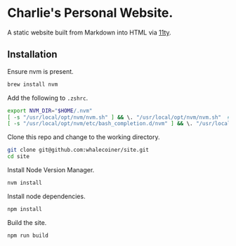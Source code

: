 # Charlie's Personal Website.

A static website built from Markdown into HTML via [11ty](https://www.11ty.dev/).

## Installation

Ensure nvm is present.

```bash
brew install nvm
```

Add the following to `.zshrc`.
```bash
export NVM_DIR="$HOME/.nvm"
[ -s "/usr/local/opt/nvm/nvm.sh" ] && \. "/usr/local/opt/nvm/nvm.sh"  # This loads nvm
[ -s "/usr/local/opt/nvm/etc/bash_completion.d/nvm" ] && \. "/usr/local/opt/nvm/etc/bash_completion.d/nvm"  # This loads nvm bash_completion
```

Clone this repo and change to the working directory.

```bash
git clone git@github.com:whalecoiner/site.git
cd site
```

Install Node Version Manager.

```bash
nvm install
```

Install node dependencies.

```bash
npm install
```

Build the site.

```bash
npm run build
```

